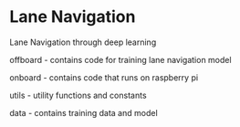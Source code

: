 # Lane Navigation

Lane Navigation through deep learning

offboard - contains code for training lane navigation model

onboard - contains code that runs on raspberry pi

utils - utility functions and constants

data - contains training data and model 
